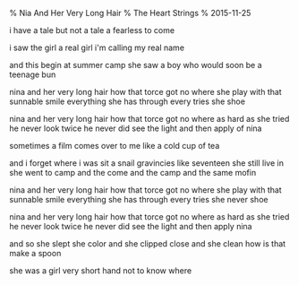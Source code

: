 % Nia And Her Very Long Hair
% The Heart Strings
% 2015-11-25

i have a tale
but not a tale
a fearless to come

i saw the girl
a real girl
i'm calling my real name

and this begin
at summer camp
she saw a boy
who would soon be a teenage bun

nina and her very long hair
how that torce got no where
she play with that sunnable smile
everything she has through
every tries she shoe

nina and her very long hair
how that torce got no where
as hard as she tried
he never look twice
he never did see the light and then apply
of nina

sometimes a film
comes over to me
like a cold cup of tea

and i forget where i was sit
a snail gravincies
like seventeen
she  still live in
she went to camp
and the come and the camp
and the same mofin

nina and her very long hair
how that torce got no where
she play with that sunnable smile
everything she has through
every tries she never shoe

nina and her very long hair
how that torce got no where
as hard as she tried
he never look twice
he never did see the light and then apply
nina

and so she slept
she color and she clipped
close and she clean
how is that make a spoon

she was a girl
very short hand
not to know where
